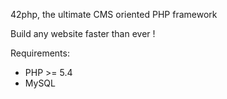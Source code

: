 42php, the ultimate CMS oriented PHP framework

Build any website faster than ever !

Requirements:

* PHP >= 5.4
* MySQL